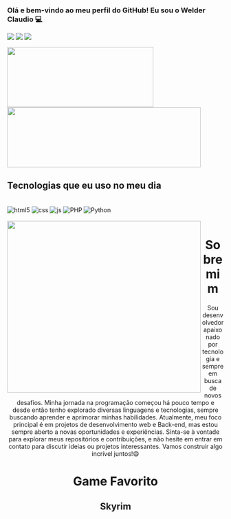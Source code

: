 ### Olá e bem-vindo ao meu perfil do GitHub! Eu sou o Welder Claudio 💻

  <a href="https://instagram.com/elderscrols3" target="_blank">
   <img src="https://img.shields.io/badge/-Instagram-%23E4405F?style=for-the-badge&logo=instagram&logoColor=white" target="_blank"></a>
  <a href = "mailto:welder.carlos53@gmail.com">
   <img src="https://img.shields.io/badge/-Gmail-%23333?style=for-the-badge&logo=gmail&logoColor=white" target="_blank"></a>
  <a href="https://www.linkedin.com/in/welderc" target="_blank">
   <img src="https://img.shields.io/badge/-LinkedIn-%230077B5?style=for-the-badge&logo=linkedin&logoColor=white" target="_blank"></a>

<img height="140" width="340" src="https://github-readme-stats.vercel.app/api?username=elderScrols&show_icons=true&theme=transparent"> <img height="140" width="450" src="https://github-readme-stats.vercel.app/api/top-langs/?username=elderScrols&layout=compact&show_icons=true&theme=transparent">

## Tecnologias que eu uso no meu dia

<div style="display: inline_block"><br/>
   <img align="center"alt="html5" src="https://img.shields.io/badge/HTML5-E34F26?style=for-the-badge&logo=html5&logoColor=white" />
   <img align="center"alt="css" src="https://img.shields.io/badge/CSS-239120?&style=for-the-badge&logo=css3&logoColor=white" />
   <img align="center"alt="js" src="https://img.shields.io/badge/JavaScript-F7DF1E?style=for-the-badge&logo=javascript&logoColor=black" />
   <img align="center"alt="PHP" src="https://img.shields.io/badge/PHP-777BB4?style=for-the-badge&logo=php&logoColor=white" />
   <img align="center"alt="Python" src="https://img.shields.io/badge/Python-3776AB?style=for-the-badge&logo=python&logoColor=white" />
</div><br>
<img height="400" width="450" align=left src ="https://user-images.githubusercontent.com/111553376/234618211-9c9a60cc-b9a5-4f82-92c0-00a29f40662f.gif" />
<h1 align="center"> Sobre mim </h1>
<p align="center">Sou desenvolvedor apaixonado por tecnologia e sempre em busca de novos desafios. Minha jornada na programação começou há pouco tempo e desde então tenho explorado diversas linguagens e tecnologias, sempre  buscando aprender e aprimorar minhas habilidades. Atualmente, meu foco principal é em projetos de desenvolvimento web e Back-end, mas estou sempre aberto a novas oportunidades e experiências. Sinta-se à vontade  para explorar meus repositórios e contribuições, e não hesite em entrar em contato para discutir ideias ou projetos interessantes. Vamos construir algo incrível juntos!😄</p>
<h1 align="center"> Game Favorito </h1>
<h2  align="center"> Skyrim </h2>

   
   
